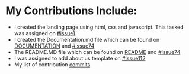 # My Contributions Include:
- I created the landing page using html, css and javascript. This tasked was assigned on [#issue1](https://github.com/zuri-training/Chunk-File_Proj_team_49/issues/1).
- I created the Documentation.md file which can be found on [DOCUMENTATION](https://github.com/zuri-training/Chunk-File_Proj_team_49/blob/main/DOCUMENTATION.MD) and [#issue74](https://github.com/zuri-training/Chunk-File_Proj_team_49/issues/74)
- The README.MD file which can be found on [README](https://github.com/zuri-training/Chunk-File_Proj_team_49/blob/main/README.MD) and [#issue74](https://github.com/zuri-training/Chunk-File_Proj_team_49/issues/74)
- I was assigned to add about us template on [#issue112](https://github.com/zuri-training/Chunk-File_Proj_team_49/issues/112)
- My list of contribution [commits](https://github.com/zuri-training/Chunk-File_Proj_team_49/commits?author=Eruanga)
